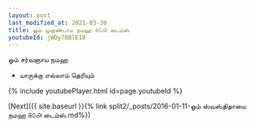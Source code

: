 ```yaml
---
layout: post
last_modified_at: 2021-03-30
title: ஓம் முகுண்டாய நமஹ ௧௦௮ டைம்ஸ்
youtubeId: jWDy70BlEI8
---
```

 
 
 ஓம் சர்வஞாய நமஹ  
 
 -  யாருக்கு எல்லாம் தெரியும் 
 
  
 
  
 
 
 
 
 
 


{% include youtubePlayer.html id=page.youtubeId %}
 
[Next]({{ site.baseurl }}{% link  split2/_posts/2016-01-11-ஓம் ஸ்வஸ்திதாயை நமஹ ௧௦௮ டைம்ஸ்.md%})
 
